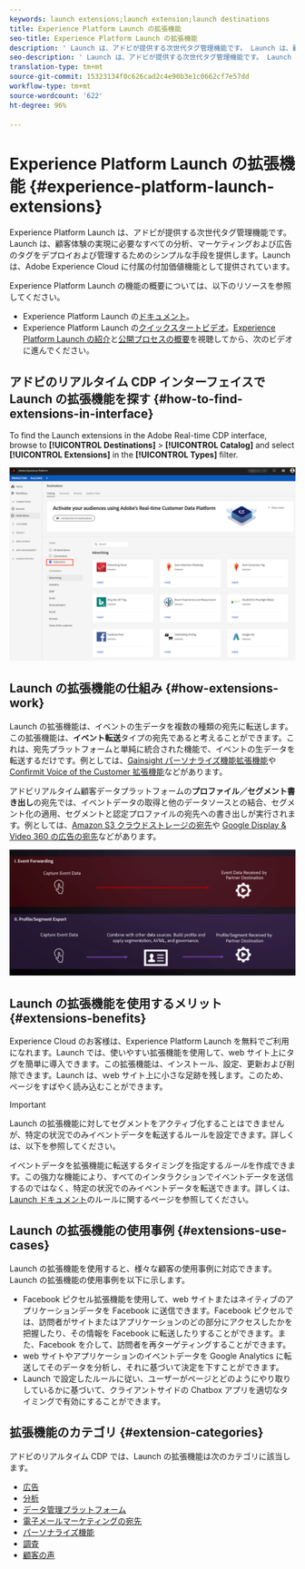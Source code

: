 ```yaml
---
keywords: launch extensions;launch extension;launch destinations
title: Experience Platform Launch の拡張機能
seo-title: Experience Platform Launch の拡張機能
description: ' Launch は、アドビが提供する次世代タグ管理機能です。 Launch は、顧客体験の実現に必要なすべての分析、マーケティングおよび広告のタグをデプロイおよび管理するためのシンプルな手段を提供します。'
seo-description: ' Launch は、アドビが提供する次世代タグ管理機能です。 Launch は、顧客体験の実現に必要なすべての分析、マーケティングおよび広告のタグをデプロイおよび管理するためのシンプルな手段を提供します。'
translation-type: tm+mt
source-git-commit: 15323134f0c626cad2c4e90b3e1c0662cf7e57dd
workflow-type: tm+mt
source-wordcount: '622'
ht-degree: 96%

---
```



# Experience Platform Launch の拡張機能 {#experience-platform-launch-extensions}

Experience Platform Launch は、アドビが提供する次世代タグ管理機能です。
Launch は、顧客体験の実現に必要なすべての分析、マーケティングおよび広告のタグをデプロイおよび管理するためのシンプルな手段を提供します。Launch は、Adobe Experience Cloud に付属の付加価値機能として提供されています。

Experience Platform Launch の機能の概要については、以下のリソースを参照してください。
* Experience Platform Launch の[ドキュメント](https://docs.adobe.com/content/help/ja-JP/launch/using/overview.html)。
* Experience Platform Launch の[クイックスタートビデオ](https://docs.adobe.com/content/help/ja-JP/launch/using/intro/get-started/videos.html)。[Experience Platform Launch の紹介](https://www.youtube.com/embed/rwqqkG1SERU)と[公開プロセスの概要](https://helpx.adobe.com/jp/analytics/how-to/adobe-launch-publishing-process.html)を視聴してから、次のビデオに進んでください。

## アドビのリアルタイム CDP インターフェイスで Launch の拡張機能を探す {#how-to-find-extensions-in-interface}

To find the Launch extensions in the Adobe Real-time CDP interface, browse to **[!UICONTROL Destinations]** > **[!UICONTROL Catalog]** and select **[!UICONTROL Extensions]** in the **[!UICONTROL Types]** filter.

![インターフェイスの「拡張機能」フィルター](/help/rtcdp/destinations/assets/extensions-filter.png)

## Launch の拡張機能の仕組み {#how-extensions-work}

Launch の拡張機能は、イベントの生データを複数の種類の宛先に転送します。この拡張機能は、**イベント転送**&#x200B;タイプの宛先であると考えることができます。これは、宛先プラットフォームと単純に統合された機能で、イベントの生データを転送するだけです。例としては、[Gainsight パーソナライズ機能拡張機能](/help/rtcdp/destinations/gainsight-extension.md)や [Confirmit Voice of the Customer 拡張機能](/help/rtcdp/destinations/confirmit-digital-feedback-extension.md)などがあります。

アドビリアルタイム顧客データプラットフォームの&#x200B;**プロファイル／セグメント書き出し**&#x200B;の宛先では、イベントデータの取得と他のデータソースとの結合、セグメント化の適用、セグメントと認定プロファイルの宛先への書き出しが実行されます。例としては、[Amazon S3 クラウドストレージの宛先](/help/rtcdp/destinations/amazon-s3-destination.md)や [Google Display &amp; Video 360 の広告の宛先](/help/rtcdp/destinations/google-dv360-destination.md)などがあります。

![Experience Platform Launch の拡張機能と他の宛先との比較](/help/rtcdp/destinations/assets/launch-and-other-destinations.png)

## Launch の拡張機能を使用するメリット {#extensions-benefits}

Experience Cloud のお客様は、Experience Platform Launch を無料でご利用になれます。Launch では、使いやすい拡張機能を使用して、web サイト上にタグを簡単に導入できます。この拡張機能は、インストール、設定、更新および削除できます。Launch は、ｗeb サイト上に小さな足跡を残します。このため、ページをすばやく読み込むことができます。

>[!IMPORTANT]
>
>Launch の拡張機能に対してセグメントをアクティブ化することはできませんが、特定の状況でのみイベントデータを転送するルールを設定できます。詳しくは、以下を参照してください。

イベントデータを拡張機能に転送するタイミングを指定する&#x200B;*ルール*&#x200B;を作成できます。この強力な機能により、すべてのインタラクションでイベントデータを送信するのではなく、特定の状況でのみイベントデータを転送できます。詳しくは、[Launch ドキュメント](https://docs.adobe.com/help/ja-JP/launch/using/reference/manage-resources/rules.html)のルールに関するページを参照してください。

## Launch の拡張機能の使用事例 {#extensions-use-cases}

Launch の拡張機能を使用すると、様々な顧客の使用事例に対応できます。Launch の拡張機能の使用事例を以下に示します。

* Facebook ピクセル拡張機能を使用して、web サイトまたはネイティブのアプリケーションデータを Facebook に送信できます。Facebook ピクセルでは、訪問者がサイトまたはアプリケーションのどの部分にアクセスしたかを把握したり、その情報を Facebook に転送したりすることができます。また、Facebook を介して、訪問者を再ターゲティングすることができます。
* web サイトやアプリケーションのイベントデータを Google Analytics に転送してそのデータを分析し、それに基づいて決定を下すことができます。
* Launch で設定したルールに従い、ユーザーがページとどのようにやり取りしているかに基づいて、クライアントサイドの Chatbox アプリを適切なタイミングで有効にすることができます。


## 拡張機能のカテゴリ {#extension-categories}

アドビのリアルタイム CDP では、Launch の拡張機能は次のカテゴリに該当します。

* [広告](/help/rtcdp/destinations/advertising-destinations.md)
* [分析](/help/rtcdp/destinations/analytics-destinations.md)
* [データ管理プラットフォーム](/help/rtcdp/destinations/dmp-destinations.md)
* [電子メールマーケティングの宛先](/help/rtcdp/destinations/email-marketing-destinations.md)
* [パーソナライズ機能](/help/rtcdp/destinations/personalization-destinations.md)
* [調査](/help/rtcdp/destinations/survey-destinations.md)
* [顧客の声](/help/rtcdp/destinations/voice-of-customer-destinations.md)
